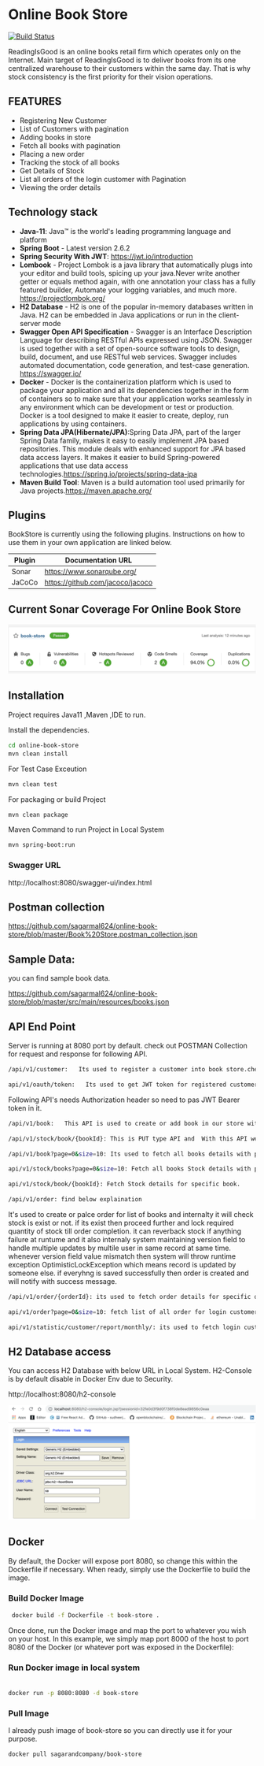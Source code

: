 # Online Book Store

[![Build Status](https://travis-ci.org/joemccann/dillinger.svg?branch=master)](https://travis-ci.org/joemccann/dillinger)

ReadingIsGood is an online books retail firm which operates only on the Internet. Main target of ReadingIsGood is to deliver books from its one centralized warehouse to their customers within the same day. That is why stock consistency is the first priority for their vision operations.

## FEATURES

- Registering New Customer
- List of Customers with pagination
- Adding books in store
- Fetch all books with pagination
- Placing a new order
- Tracking the stock of all books
- Get Details of Stock
- List all orders of the login customer with Pagination
- Viewing the order details

## Technology stack


- **Java-11**:  Java™ is the world's leading programming language and platform
- **Spring Boot** - Latest version 2.6.2
- **Spring Security With JWT**: https://jwt.io/introduction
- **Lombook** - Project Lombok is a java library that automatically plugs into your editor and build tools, spicing up  your java.Never write another getter or equals method again, with one annotation your class has a fully featured builder, Automate your logging variables, and much more. https://projectlombok.org/
- **H2 Database** - H2 is one of the popular in-memory databases written in Java. H2 can be embedded in Java applications or run in the client-server mode
- **Swagger Open API Specification** - Swagger is an Interface Description Language for describing RESTful APIs expressed using JSON. Swagger is used together with a set of open-source software tools to design, build, document, and use RESTful web services. Swagger includes automated documentation, code generation, and test-case generation. https://swagger.io/
- **Docker** - Docker is the containerization platform which is used to package your application and all its dependencies together in the form of containers so to make sure that your application works seamlessly in any environment which can be development or test or production. Docker is a tool designed to make it easier to create, deploy, run applications by using containers.
- **Spring Data JPA(Hibernate/JPA)**:Spring Data JPA, part of the larger Spring Data family, makes it easy to easily implement JPA based repositories. This module deals with enhanced support for JPA based data access layers. It makes it easier to build Spring-powered applications that use data access technologies.https://spring.io/projects/spring-data-jpa
- **Maven Build Tool**: Maven is a build automation tool used primarily for Java projects.https://maven.apache.org/

## Plugins

BookStore is currently using the following plugins.
Instructions on how to use them in your own application are linked below.

| Plugin           | Documentation URL                |
|------------------|----------------------------------|
| Sonar            | https://www.sonarqube.org/       |
| JaCoCo           | https://github.com/jacoco/jacoco |

## Current Sonar Coverage For Online Book Store
![alt text](https://raw.githubusercontent.com/sagarmal624/online-book-store/master/sonar.png)


## Installation

Project requires Java11 ,Maven ,IDE to run.

Install the dependencies.

```sh
cd online-book-store
mvn clean install
```

For Test Case Exceution

```sh
mvn clean test
```
For packaging or build Project

```sh
mvn clean package
```

Maven Command to run Project in Local System

```sh
mvn spring-boot:run
```

### Swagger URL

http://localhost:8080/swagger-ui/index.html

## Postman collection

 https://github.com/sagarmal624/online-book-store/blob/master/Book%20Store.postman_collection.json

## Sample Data:

 you can find sample book data.

  https://github.com/sagarmal624/online-book-store/blob/master/src/main/resources/books.json


## API End Point

Server is running at 8080 port by default. check out POSTMAN Collection for request and response for following API.

```sh
/api/v1/customer:   Its used to register a customer into book store.check out POSTMAN Collection for request and response of this API.
```

```sh
api/v1/oauth/token:   Its used to get JWT token for registered customer with username/email and password.check out POSTMAN Collection for request and response of this API.
```


Following API's needs Authorization header so need to pas JWT Bearer token in it.

```sh
/api/v1/book:   This API is used to create or add book in our store with zero stock.
```
```sh
/api/v1/stock/book/{bookId}: This is PUT type API and  With this API we can add/update stock of specific book in our store.
```

```sh
/api/v1/book?page=0&size=10: Its used to fetch all books details with pagination.
```

```sh
api/v1/stock/books?page=0&size=10: Fetch all books Stock details with pagination.
```

```sh
api/v1/stock/book/{bookId}: Fetch Stock details for specific book.
```

```sh
/api/v1/order: find below explaination
```
 It's used to create or palce order for list of books and internalty it will check stock is exist or not. 
if its exist then proceed further and lock required quantity of stock till order completion.
it can reverback stock if anything failure at runtume and it also internaly system maintaining version field to handle multiple updates by multile user
in same record at same time. whenever version field value mismatch then system will throw runtime exception OptimisticLockException which means record is updated by someone else. if everyhng is saved successfully then order is created and will notify with success message.

```sh
/api/v1/order/{orderId}: its used to fetch order details for specific order.
```
```sh
api/v1/order?page=0&size=10: fetch list of all order for login customer with pagination.
```
```sh
api/v1/statistic/customer/report/monthly/: its used to fetch login customer monthly report for all orders. 
```
## H2 Database access
You can access H2 Database with below URL in Local System. H2-Console is by default disable in Docker Env due to Security.

http://localhost:8080/h2-console

![alt text](https://raw.githubusercontent.com/sagarmal624/online-book-store/master/h2.png)

## Docker


By default, the Docker will expose port 8080, so change this within the
Dockerfile if necessary. When ready, simply use the Dockerfile to
build the image.

### Build Docker Image

```sh
 docker build -f Dockerfile -t book-store .
```

Once done, run the Docker image and map the port to whatever you wish on
your host. In this example, we simply map port 8000 of the host to
port 8080 of the Docker (or whatever port was exposed in the Dockerfile):

### Run Docker image in local system
```sh

docker run -p 8080:8080 -d book-store

```

### Pull Image

I already push image of book-store so you can directly use it for your purpose.

```sh
docker pull sagarandcompany/book-store
```

